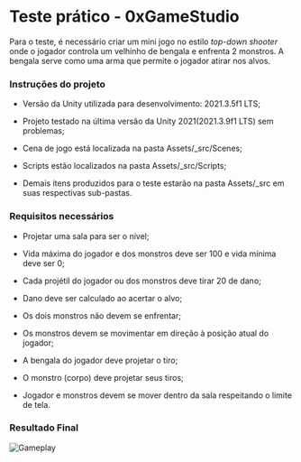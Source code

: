 # Teste prático - 0xGameStudio

Para o teste, é necessário criar um mini jogo no estilo *top-down shooter* onde o jogador controla um velhinho de bengala e enfrenta 2 monstros. A bengala serve como uma arma que permite o jogador atirar nos alvos.



### Instruções do projeto

- Versão da Unity utilizada para desenvolvimento: 2021.3.5f1 LTS;

- Projeto testado na última versão da Unity 2021(2021.3.9f1 LTS) sem problemas;

- Cena de jogo está localizada na pasta Assets/\_src/Scenes;

- Scripts estão localizados na pasta Assets/\_src/Scripts;

- Demais itens produzidos para o teste estarão na pasta Assets/\_src em suas respectivas sub-pastas.



### Requisitos necessários

- Projetar uma sala para ser o nível;

- Vida máxima do jogador e dos monstros deve ser 100 e vida mínima deve ser 0;

- Cada projétil do jogador ou dos monstros deve tirar 20 de dano;

- Dano deve ser calculado ao acertar o alvo;

- Os dois monstros não devem se enfrentar;

- Os monstros devem se movimentar em direção à posição atual do jogador;

- A bengala do jogador deve projetar o tiro;

- O monstro (corpo) deve projetar seus tiros;

- Jogador e monstros devem se mover dentro da sala respeitando o limite de tela.





### Resultado Final

![Gameplay](https://media0.giphy.com/media/Kswcwp6IsbTVnk1tgD/giphy.gif?cid=790b76119f99aab39f0cec824b728f88409fa7dbb2c2bcbf&rid=giphy.gif&ct=g)